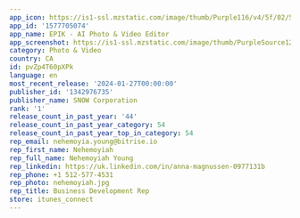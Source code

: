 ```yaml
---
app_icon: https://is1-ssl.mzstatic.com/image/thumb/Purple116/v4/5f/02/5f/5f025f0d-62b4-9987-2981-6795b5f839a9/AppIcon-0-0-1x_U007emarketing-0-7-0-85-220.png/1024x1024bb.png
app_id: '1577705074'
app_name: EPIK - AI Photo & Video Editor
app_screenshot: https://is1-ssl.mzstatic.com/image/thumb/PurpleSource126/v4/6a/07/17/6a0717e3-905b-e714-adee-31e2a962e35c/83700686-e4d7-42c7-b73a-1617bcf12d84_SmartAI_en.png/1242x2688bb.png
category: Photo & Video
country: CA
id: pvZp4T60pXPk
language: en
most_recent_release: '2024-01-27T00:00:00'
publisher_id: '1342976735'
publisher_name: SNOW Corporation
rank: '1'
release_count_in_past_year: '44'
release_count_in_past_year_category: 54
release_count_in_past_year_top_in_category: 54
rep_email: nehemoyia.young@bitrise.io
rep_first_name: Nehemoyiah
rep_full_name: Nehemoyiah Young
rep_linkedin: https://uk.linkedin.com/in/anna-magnussen-0977131b
rep_phone: +1 512-577-4531
rep_photo: nehemoyiah.jpg
rep_title: Business Development Rep
store: itunes_connect
---
```

